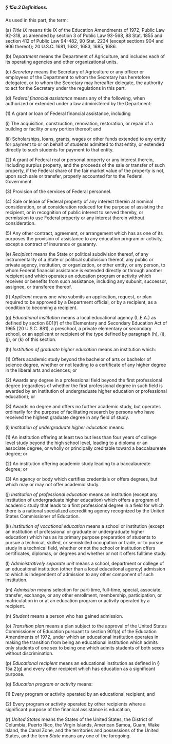 ##### § 15a.2 Definitions. #####

As used in this part, the term:

(a) *Title IX* means title IX of the Education Amendments of 1972, Public Law 92-318, as amended by section 3 of Public Law 93-568, 88 Stat. 1855 and section 412 of Public Law 94-482, 90 Stat. 2234 (except sections 904 and 906 thereof); 20 U.S.C. 1681, 1682, 1683, 1685, 1686.

(b) *Department* means the Department of Agriculture, and includes each of its operating agencies and other organizational units.

(c) *Secretary* means the Secretary of Agriculture or any officer or employees of the Department to whom the Secretary has heretofore delegated, or to whom the Secretary may hereafter delegate, the authority to act for the Secretary under the regulations in this part.

(d) *Federal financial assistance* means any of the following, when authorized or extended under a law administered by the Department:

(1) A grant or loan of Federal financial assistance, including

(i) The acquisition, construction, renovation, restoration, or repair of a building or facility or any portion thereof; and

(ii) Scholarships, loans, grants, wages or other funds extended to any entity for payment to or on behalf of students admitted to that entity, or extended directly to such students for payment to that entity.

(2) A grant of Federal real or personal property or any interest therein, including surplus property, and the proceeds of the sale or transfer of such property, if the Federal share of the fair market value of the property is not, upon such sale or transfer, properly accounted for to the Federal Government.

(3) Provision of the services of Federal personnel.

(4) Sale or lease of Federal property of any interest therein at nominal consideration, or at consideration reduced for the purpose of assisting the recipient, or in recognition of public interest to served thereby, or permission to use Federal property or any interest therein without consideration.

(5) Any other contract, agreement, or arrangement which has as one of its purposes the provision of assistance to any education program or activity, except a contract of insurance or guaranty.

(e) *Recipient* means the State or political subdivision thereof, of any instrumentality of a State or political subdivision thereof, any public or private agency, institution, or organization, or other entity, or any person, to whom Federal financial assistance is extended directly or through another recipient and which operates an education program or activity which receives or benefits from such assistance, including any subunit, successor, assignee, or transferee thereof.

(f) *Applicant* means one who submits an application, request, or plan required to be approved by a Department official, or by a recipient, as a condition to becoming a recipient.

(g) *Educational institution* means a local educational agency (L.E.A.) as defined by section 801(f) of the Elementary and Secondary Education Act of 1965 (20 U.S.C. 881), a preschool, a private elementary or secondary school, or an applicant or recipient of the type defined by paragraph (h), (i), (j), or (k) of this section.

(h) *Institution of graduate higher education* means an institution which:

(1) Offers academic study beyond the bachelor of arts or bachelor of science degree, whether or not leading to a certificate of any higher degree in the liberal arts and sciences; or

(2) Awards any degree in a professional field beyond the first professional degree (regardless of whether the first professional degree in such field is awarded by an institution of undergraduate higher education or professional education); or

(3) Awards no degree and offers no further academic study, but operates ordinarily for the purpose of facilitating research by persons who have received the highest graduate degree in any field of study.

(i) *Institution of undergraduate higher education* means:

(1) An institution offering at least two but less than four years of college level study beyond the high school level, leading to a diploma or an associate degree, or wholly or principally creditable toward a baccalaureate degree; or

(2) An institution offering academic study leading to a baccalaureate degree; or

(3) An agency or body which certifies credentials or offers degrees, but which may or may not offer academic study.

(j) *Institution of professional education* means an institution (except any institution of undergraduate higher education) which offers a program of academic study that leads to a first professional degree in a field for which there is a national specialized accrediting agency recognized by the United States Commissioner of Education.

(k) *Institution of vocational education* means a school or institution (except an institution of professional or graduate or undergraduate higher education) which has as its primary purpose preparation of students to pursue a technical, skilled, or semiskilled occupation or trade, or to pursue study in a technical field, whether or not the school or institution offers certificates, diplomas, or degrees and whether or not it offers fulltime study.

(l) *Administratively separate unit* means a school, department or college of an educational institution (other than a local educational agency) admission to which is independent of admission to any other component of such institution.

(m) *Admission* means selection for part-time, full-time, special, associate, transfer, exchange, or any other enrollment, membership, participation, or matriculation in or at an education program or activity operated by a recipient.

(n) *Student* means a person who has gained admission.

(o) *Transition plan* means a plan subject to the approval of the United States Commissioner of Education pursuant to section 901(a) of the Education Amendments of 1972, under which an educational institution operates in making the transition from being an educational institution which admits only students of one sex to being one which admits students of both sexes without discrimination.

(p) *Educational recipient* means an educational institution as defined in § 15a.2(g) and every other recipient which has education as a significant purpose.

(q) *Education program or activity* means:

(1) Every program or activity operated by an educational recipient; and

(2) Every program or activity operated by other recipients where a significant purpose of the finanical assistance is education,

(r) *United States* means the States of the United States, the District of Columbia, Puerto Rico, the Virgin Islands, American Samoa, Guam, Wake Island, the Canal Zone, and the territories and possessions of the United States, and the term *State* means any one of the foregoing.